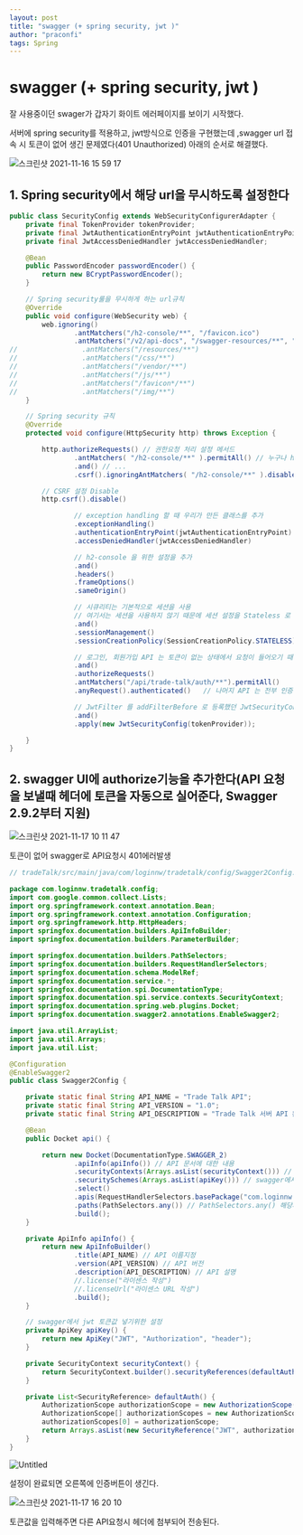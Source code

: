 ```yaml
---
layout: post
title: "swagger (+ spring security, jwt )"
author: "praconfi"
tags: Spring
---
```


# swagger (+ spring security, jwt )

잘 사용중이던 swager가 갑자기 화이트 에러페이지를 보이기 시작했다.

서버에 spring security를 적용하고, jwt방식으로 인증을 구현했는데 ,swagger url 접속 시 토큰이 없어 생긴 문제였다(401 Unauthorized) 아래의 순서로 해결했다.

![스크린샷 2021-11-16 15 59 17](https://user-images.githubusercontent.com/64571546/143409069-e7c61982-7605-4b59-863c-5692c95b3a93.png)

## 1. Spring security에서 해당 url을 무시하도록 설정한다

```java
public class SecurityConfig extends WebSecurityConfigurerAdapter {
    private final TokenProvider tokenProvider;
    private final JwtAuthenticationEntryPoint jwtAuthenticationEntryPoint;
    private final JwtAccessDeniedHandler jwtAccessDeniedHandler;

    @Bean
    public PasswordEncoder passwordEncoder() {
        return new BCryptPasswordEncoder();
    }

    // Spring security룰을 무시하게 하는 url규칙
    @Override
    public void configure(WebSecurity web) {
        web.ignoring()
                .antMatchers("/h2-console/**", "/favicon.ico")
                .antMatchers("/v2/api-docs", "/swagger-resources/**", "/swagger-ui.html", "/webjars/**", "/swagger/**");
//                .antMatchers("/resources/**")
//                .antMatchers("/css/**")
//                .antMatchers("/vendor/**")
//                .antMatchers("/js/**")
//                .antMatchers("/favicon*/**")
//                .antMatchers("/img/**")
    }

    // Spring security 규칙
    @Override
    protected void configure(HttpSecurity http) throws Exception {

        http.authorizeRequests() // 권한요청 처리 설정 메서드
                .antMatchers( "/h2-console/**" ).permitAll() // 누구나 h2-console 접속 허용
                .and() // ...
                .csrf().ignoringAntMatchers( "/h2-console/**" ).disable(); // GET메소드는 문제가 없는데 POST메소드만 안되서 CSRF 비활성화 시킴

        // CSRF 설정 Disable
        http.csrf().disable()

                // exception handling 할 때 우리가 만든 클래스를 추가
                .exceptionHandling()
                .authenticationEntryPoint(jwtAuthenticationEntryPoint)
                .accessDeniedHandler(jwtAccessDeniedHandler)

                // h2-console 을 위한 설정을 추가
                .and()
                .headers()
                .frameOptions()
                .sameOrigin()

                // 시큐리티는 기본적으로 세션을 사용
                // 여기서는 세션을 사용하지 않기 때문에 세션 설정을 Stateless 로 설정
                .and()
                .sessionManagement()
                .sessionCreationPolicy(SessionCreationPolicy.STATELESS)

                // 로그인, 회원가입 API 는 토큰이 없는 상태에서 요청이 들어오기 때문에 permitAll 설정
                .and()
                .authorizeRequests()
                .antMatchers("/api/trade-talk/auth/**").permitAll()
                .anyRequest().authenticated()   // 나머지 API 는 전부 인증 필요

                // JwtFilter 를 addFilterBefore 로 등록했던 JwtSecurityConfig 클래스를 적용
                .and()
                .apply(new JwtSecurityConfig(tokenProvider));

    }
}
```

## 2. swagger UI에  authorize기능을 추가한다(API 요청을 보낼때 헤더에 토큰을 자동으로 실어준다, **Swagger 2.9.2부터 지원**)

![스크린샷 2021-11-17 10 11 47](https://user-images.githubusercontent.com/64571546/143409146-106c639f-3b90-48b6-8976-a0fdcdd1b354.png)

토큰이 없어 swagger로 API요청시 401에러발생

```java
// tradeTalk/src/main/java/com/loginnw/tradetalk/config/Swagger2Config.java

package com.loginnw.tradetalk.config;
import com.google.common.collect.Lists;
import org.springframework.context.annotation.Bean;
import org.springframework.context.annotation.Configuration;
import org.springframework.http.HttpHeaders;
import springfox.documentation.builders.ApiInfoBuilder;
import springfox.documentation.builders.ParameterBuilder;

import springfox.documentation.builders.PathSelectors;
import springfox.documentation.builders.RequestHandlerSelectors;
import springfox.documentation.schema.ModelRef;
import springfox.documentation.service.*;
import springfox.documentation.spi.DocumentationType;
import springfox.documentation.spi.service.contexts.SecurityContext;
import springfox.documentation.spring.web.plugins.Docket;
import springfox.documentation.swagger2.annotations.EnableSwagger2;

import java.util.ArrayList;
import java.util.Arrays;
import java.util.List;

@Configuration
@EnableSwagger2
public class Swagger2Config {

    private static final String API_NAME = "Trade Talk API";
    private static final String API_VERSION = "1.0";
    private static final String API_DESCRIPTION = "Trade Talk 서버 API 문서";

    @Bean
    public Docket api() {

        return new Docket(DocumentationType.SWAGGER_2)
                .apiInfo(apiInfo()) // API 문서에 대한 내용
                .securityContexts(Arrays.asList(securityContext())) // swagger에서 jwt 토큰값 넣기위한 설정
                .securitySchemes(Arrays.asList(apiKey())) // swagger에서 jwt 토큰값 넣기위한 설정
                .select()
                .apis(RequestHandlerSelectors.basePackage("com.loginnw.tradetalk")) // Swagger를 적용할 package명 작성
                .paths(PathSelectors.any()) // PathSelectors.any() 해당패키지 하위에 있는 모든 url에 적용, 특정 url만 선택 가능
                .build();
    }

    private ApiInfo apiInfo() {
        return new ApiInfoBuilder()
                .title(API_NAME) // API 이름지정
                .version(API_VERSION) // API 버전
                .description(API_DESCRIPTION) // API 설명
                //.license("라이센스 작성")
                //.licenseUrl("라이센스 URL 작성")
                .build();
    }

    // swagger에서 jwt 토큰값 넣기위한 설정
    private ApiKey apiKey() {
        return new ApiKey("JWT", "Authorization", "header");
    }

    private SecurityContext securityContext() {
        return SecurityContext.builder().securityReferences(defaultAuth()).build();
    }

    private List<SecurityReference> defaultAuth() {
        AuthorizationScope authorizationScope = new AuthorizationScope("global", "accessEverything");
        AuthorizationScope[] authorizationScopes = new AuthorizationScope[1];
        authorizationScopes[0] = authorizationScope;
        return Arrays.asList(new SecurityReference("JWT", authorizationScopes));
    }
}
```

![Untitled](https://user-images.githubusercontent.com/64571546/143409205-670d9581-35cf-4c25-8dda-1af5c276fa14.png)

설정이 완료되면 오른쪽에 인증버튼이 생긴다. 

![스크린샷 2021-11-17 16 20 10](https://user-images.githubusercontent.com/64571546/143409261-f25d9cea-fa5f-4b69-a992-c4d869be8333.png)

토큰값을 입력해주면 다른 API요청시 헤더에 첨부되어 전송된다.
